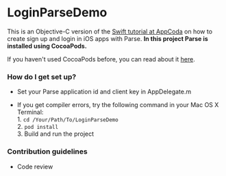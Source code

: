 # LoginParseDemo
This is an Objective-C version of the [Swift tutorial at AppCoda](http://www.appcoda.com/login-signup-parse-swift/) on how to create sign up and login in iOS apps with Parse. **In this project Parse is installed using CocoaPods.**

If you haven't used CocoaPods before, you can read about it [here](https://cocoapods.org).

### How do I get set up? ###

* Set your Parse application id and client key in AppDelegate.m

- If you get compiler errors, try the following command in your Mac OS X Terminal:     
			1. `cd /Your/Path/To/LoginParseDemo`     
			2. `pod install`     
			3. Build and run the project     

### Contribution guidelines ###

* Code review
